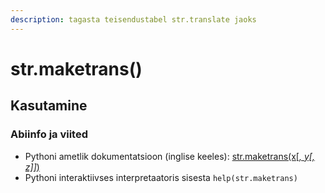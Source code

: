 ```yaml
---
description: tagasta teisendustabel str.translate jaoks
---
```


# str.maketrans\(\)

## Kasutamine

### Abiinfo ja viited

* Pythoni ametlik dokumentatsioon \(inglise keeles\): [str.maketrans\(x\[_, y\[, z\]\]_\)](https://docs.python.org/3/library/stdtypes.html#str.maketrans)
* Pythoni interaktiivses interpretaatoris sisesta `help(str.maketrans)`

